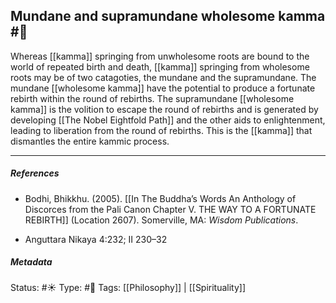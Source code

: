 ## Mundane and supramundane wholesome kamma #🧠 

Whereas [[kamma]] springing from unwholesome roots are bound to the world of repeated birth and death, [[kamma]] springing from wholesome roots may be of two catagoties, the mundane and the supramundane. The mundane [[wholesome kamma]] have the potential to produce a fortunate rebirth within the round of rebirths. The supramundane [[wholesome kamma]] is the volition to escape the round of rebirths and is generated by developing [[The Nobel Eightfold Path]] and the other aids to enlightenment, leading to liberation from the round of rebirths. This is the [[kamma]] that dismantles the entire kammic process. 

___

##### References

- Bodhi, Bhikkhu. (2005). [[In The Buddha’s Words An Anthology of Discorces from the Pali Canon Chapter V. THE WAY TO A FORTUNATE REBIRTH]] (Location 2607). Somerville, MA: _Wisdom Publications_.

- Anguttara Nikaya 4:232; II 230–32


##### Metadata
Status: #☀️ 
Type: #🔵 
Tags: [[Philosophy]] | [[Spirituality]]
